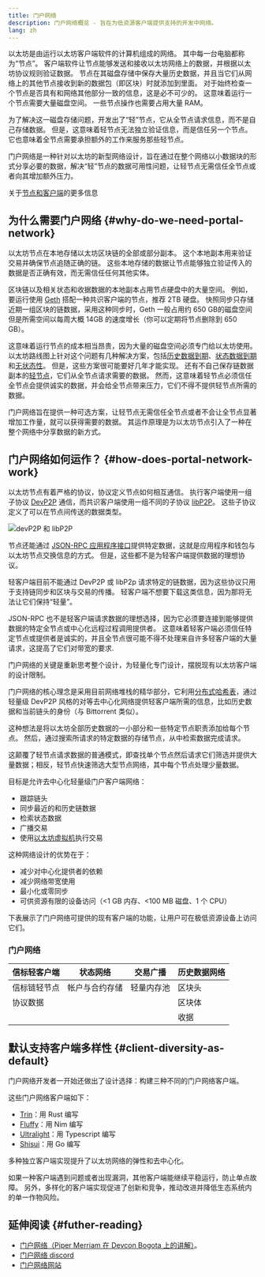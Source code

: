 ```yaml
---
title: 门户网络
description: 门户网络概览 - 旨在为低资源客户端提供支持的开发中网络。
lang: zh
---
```


以太坊是由运行以太坊客户端软件的计算机组成的网络。 其中每一台电脑都称为“节点”。 客户端软件让节点能够发送和接收以太坊网络上的数据，并根据以太坊协议规则验证数据。 节点在其磁盘存储中保存大量历史数据，并且当它们从网络上的其他节点接收到新的数据包（即区块）时就添加到里面。 对于始终检查一个节点是否具有和网络其他部分一致的信息，这是必不可少的。 这意味着运行一个节点需要大量磁盘空间。 一些节点操作也需要占用大量 RAM。

为了解决这一磁盘存储问题，开发出了“轻”节点，它从全节点请求信息，而不是自己存储数据。 但是，这意味着轻节点无法独立验证信息，而是信任另一个节点。 它也意味着全节点需要承担额外的工作来服务那些轻节点。

门户网络是一种针对以太坊的新型网络设计，旨在通过在整个网络以小数据块的形式分享必要的数据，解决“轻”节点的数据可用性问题，让轻节点无需信任全节点或者向其增加额外压力。

关于[节点和客户端](/developers/docs/nodes-and-clients/)的更多信息

## 为什么需要门户网络 {#why-do-we-need-portal-network}

以太坊节点在本地存储以太坊区块链的全部或部分副本。 这个本地副本用来验证交易并确保节点追随正确的链。 这些本地存储的数据让节点能够独立验证传入的数据是否正确有效，而无需信任任何其他实体。

区块链以及相关状态和收据数据的本地副本占用节点硬盘中的大量空间。 例如，要运行使用 [Geth](https://geth.ethereum.org) 搭配一种共识客户端的节点，推荐 2TB 硬盘。 快照同步只存储近期一组区块的链数据，采用这种同步时，Geth 一般占用约 650 GB的磁盘空间但是所需空间以每周大概 14GB 的速度增长（你可以定期将节点删除到 650 GB）。

这意味着运行节点的成本相当昂贵，因为大量的磁盘空间必须专门给以太坊使用。 以太坊路线图上针对这个问题有几种解决方案，包括[历史数据到期](/roadmap/statelessness/#history-expiry)、[状态数据到期](/roadmap/statelessness/#state-expiry)和[无状态性](/roadmap/statelessness/)。 但是，这些方案很可能要好几年才能实现。 还有不自己保存链数据副本的[轻节点](/developers/docs/nodes-and-clients/light-clients/)，它们从全节点请求需要的数据。 然而，这意味着轻节点必须信任全节点会提供诚实的数据，并会给全节点带来压力，它们不得不提供轻节点所需的数据。

门户网络旨在提供一种可选方案，让轻节点无需信任全节点或者不会让全节点显著增加工作量，就可以获得需要的数据。 其运作原理是为以太坊节点引入了一种在整个网络中分享数据的新方式。

## 门户网络如何运作？ {#how-does-portal-network-work}

以太坊节点有着严格的协议，协议定义节点如何相互通信。 执行客户端使用一组子协议 [DevP2P](/developers/docs/networking-layer/#devp2p) 通信，而共识客户端使用一组不同的子协议 [libP2P](/developers/docs/networking-layer/#libp2p)。 这些子协议定义了可以在节点间传送的数据类型。

![devP2P 和 libP2P](portal-network-devp2p-libp2p.png)

节点还能通过 [JSON-RPC 应用程序接口](/developers/docs/apis/json-rpc/)提供特定数据，这就是应用程序和钱包与以太坊节点交换信息的方式。 但是，这些都不是为轻客户端提供数据的理想协议。

轻客户端目前不能通过 DevP2P 或 libP2p 请求特定的链数据，因为这些协议只用于支持链同步和区块与交易的传播。 轻客户端不想要下载这类信息，因为那将无法让它们保持“轻量”。

JSON-RPC 也不是轻客户端请求数据的理想选择，因为它必须要连接到能够提供数据的特定全节点或中心化远程过程调用提供者。 这意味着轻客户端必须信任特定节点或提供者是诚实的，并且全节点很可能不得不处理来自许多轻客户端的大量请求，这提高了它们对带宽的要求.

门户网络的关键是重新思考整个设计，为轻量化专门设计，摆脱现有以太坊客户端的设计限制。

门户网络的核心理念是采用目前网络堆栈的精华部分，它利用[分布式哈希表](https://en.wikipedia.org/wiki/Distributed_hash_table)，通过轻量级 DevP2P 风格的对等去中心化网络提供轻客户端所需的信息，比如历史数据和当前链头的身份（与 Bittorrent 类似）。

这种想法是将以太坊全部历史数据的一小部分和一些特定节点职责添加给每个节点。 然后，通过搜索所请求的特定数据的存储节点，从中检索数据完成请求。

这颠覆了轻节点请求数据的普通模式，即查找单个节点然后请求它们筛选并提供大量数据；相反，轻节点快速筛选大型节点网络，其中每个节点处理少量数据。

目标是允许去中心化轻量级门户客户端网络：

- 跟踪链头
- 同步最近的和历史链数据
- 检索状态数据
- 广播交易
- 使用[以太坊虚拟机](/developers/docs/evm/)执行交易

这种网络设计的优势在于：

- 减少对中心化提供者的依赖
- 减少网络带宽使用
- 最小化或零同步
- 可供资源有限的设备访问（\<1 GB 内存、\<100 MB 磁盘、1 个 CPU）

下表展示了门户网络可提供的现有客户端的功能，让用户可在极低资源设备上访问它们。

### 门户网络

| 信标轻客户端 | 状态网络    | 交易广播  | 历史数据网络 |
| ------ | ------- | ----- | ------ |
| 信标链轻节点 | 帐户与合约存储 | 轻量内存池 | 区块头    |
| 协议数据   |         |       | 区块体    |
|        |         |       | 收据     |

## 默认支持客户端多样性 {#client-diversity-as-default}

门户网络开发者一开始还做出了设计选择：构建三种不同的门户网络客户端。

这些门户网络客户端如下：

- [Trin](https://github.com/ethereum/trin)：用 Rust 编写
- [Fluffy](https://nimbus.team/docs/fluffy.html)：用 Nim 编写
- [Ultralight](https://github.com/ethereumjs/ultralight)：用 Typescript 编写
- [Shisui](https://github.com/optimism-java/shisui)：用 Go 编写

多种独立客户端实现提升了以太坊网络的弹性和去中心化。

如果一种客户端遇到问题或者出现漏洞，其他客户端能继续平稳运行，防止单点故障。 另外，多样化的客户端实现促进了创新和竞争，推动改进并降低生态系统内的单一作物风险。

## 延伸阅读 {#futher-reading}

- [门户网络（Piper Merriam 在 Devcon Bogota 上的讲解）](https://www.youtube.com/watch?v=0stc9jnQLXA)。
- [门户网络 discord](https://discord.gg/CFFnmE7Hbs)
- [门户网络网站](https://www.ethportal.net/)
